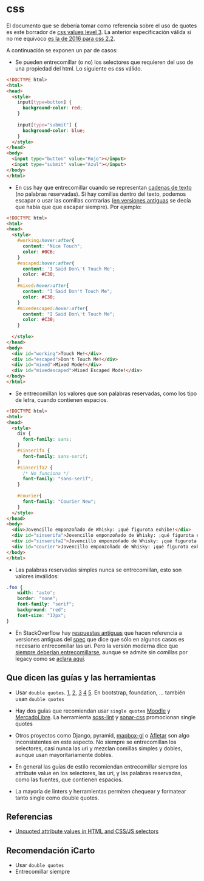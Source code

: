 # css

El documento que se debería tomar como referencia sobre el uso de quotes es este borrador de [css values level 3](https://drafts.csswg.org/css-values-3). La anterior especificación válida si no me equivoco [es la de 2016 para css 2.2](https://www.w3.org/TR/CSS22/syndata.html).

A continuación se exponen un par de casos:

-   Se pueden entrecomillar (o no) los selectores que requieren del uso de una propiedad del html. Lo siguiente es css válido.

```html
<!DOCTYPE html>
<html>
<head>
  <style> 
    input[type=button] {
      background-color: red;
    }
    
    input[type="submit"] {
      background-color: blue;
    }
  </style>
</head>
<body>
  <input type="button" value="Rojo"></input>
  <input type="submit" value="Azul"></input>
</body>
</html>
```

-   En css hay que entrecomillar cuando se representan [cadenas de texto](https://drafts.csswg.org/css-values-3/#strings) (no palabras reservadas). Si hay comillas dentro del texto, podemos escapar o usar las comillas contrarias ([en versiones antiguas](https://stackoverflow.com/questions/5428640/how-can-i-escape-single-or-double-quotation-marks-in-css) se decía que había que que escapar siempre). Por ejemplo:

```html
<!DOCTYPE html>
<html>
<head>
  <style>
    #working:hover:after{
      content: "Nice Touch";
      color: #0C6;
    }
    #escaped:hover:after{
      content: 'I Said Don\'t Touch Me';
      color: #C30;
    }
    #mixed:hover:after{
      content: "I Said Don't Touch Me";
      color: #C30;
    }
    #mixedescaped:hover:after{
      content: "I Said Don\'t Touch Me";
      color: #C30;
    }
    
  </style>
</head>
<body>
  <div id="working">Touch Me!</div>
  <div id="escaped">Don't Touch Me!</div>
  <div id="mixed">Mixed Mode!</div>
  <div id="mixedescaped">Mixed Escaped Mode!</div>
</body>
</html>
```

-   Se entrecomillan los valores que son palabras reservadas, como los tipo de letra, cuando contienen espacios.

```html
<!DOCTYPE html>
<html>
<head>
  <style>
    div {
      font-family: sans;
    }
    #sinserifa {
      font-family: sans-serif;
    }
    #sinserifa2 {
      /* No funciona */
      font-family: "sans-serif";
    }
    
    #courier{
      font-family: "Courier New";
    }
  </style>
</head>
<body>
  <div>Jovencillo emponzoñado de Whisky: ¡qué figurota exhibe!</div>
  <div id="sinserifa">Jovencillo emponzoñado de Whisky: ¡qué figurota exhibe!</div>
  <div id="sinserifa2">Jovencillo emponzoñado de Whisky: ¡qué figurota exhibe!</div>
  <div id="courier">Jovencillo emponzoñado de Whisky: ¡qué figurota exhibe!</div>
</body>
</html>
```

-   Las palabras reservadas simples nunca se entrecomillan, esto son valores inválidos:

```css
.foo {
    width: "auto";
    border: "none";
    font-family: "serif";
    background: "red";
    font-size: "12px";
}
```

-   En StackOverflow hay [respuestas antiguas]((https://stackoverflow.com/questions/2034575/which-type-of-quotes-we-should-use-in-css-background-url-single-doubl)) que hacen referencia a versiones antiguas del [spec](https://www.w3.org/TR/CSS21/syndata.html#uri) que dice que sólo en algunos casos es necesario entrecomillar las uri. Pero la versión moderna dice que [siempre deberían entrecomillarse](https://drafts.csswg.org/css-values-3/#urls), aunque se admite sin comillas por legacy como se [aclara aquí](https://stackoverflow.com/a/34383157/930271).

## Que dicen las guías y las herramientas

-   Usar `double quotes`. [1](http://codeguide.co/#css-syntax), [2](https://github.com/suitcss/suit/blob/master/doc/STYLE.md#css-format), [3](https://make.wordpress.org/core/handbook/best-practices/coding-standards/css/) [4](https://contribute.jquery.org/style-guide/css/) [5](https://github.com/necolas/idiomatic-css). En bootstrap, foundation, ... también usan `double quotes`

-   Hay dos guías que recomiendan usar `single quotes` [Moodle](https://docs.moodle.org/dev/CSS_Coding_Style) y [MercadoLibre](https://github.com/mercadolibre/css-style-guide). La herramienta [scss-lint](https://github.com/brigade/scss-lint/blob/master/lib/scss_lint/linter/README.md#stringquotes) y [sonar-css](https://github.com/racodond/sonar-css-plugin#available-rules) promocionan single quotes

-   Otros proyectos como Django, pyramid, [mapbox-gl](https://github.com/mapbox/mapbox-gl-js/blob/master/dist/mapbox-gl.css) o [Afletar](https://github.com/Leaflet/Leaflet/blob/master/dist/leaflet.css) son algo inconsistentes en este aspecto. No siempre se entrecomillan los selectores, casi nunca las uri y mezclan comillas simples y dobles, aunque usan mayoritariamente dobles.

-   En general las guías de estilo recomiendan entrecomillar siempre los attribute value en los selectores, las uri, y las palabras reservadas, como las fuentes, que contienen espacios.

-   La mayoría de linters y herramientas permiten chequear y formatear tanto single como double quotes.

## Referencias

-   [Unquoted attribute values in HTML and CSS/JS selectors](https://mathiasbynens.be/notes/unquoted-attribute-values#css)

## Recomendación iCarto

-   Usar `double quotes`
-   Entrecomillar siempre
